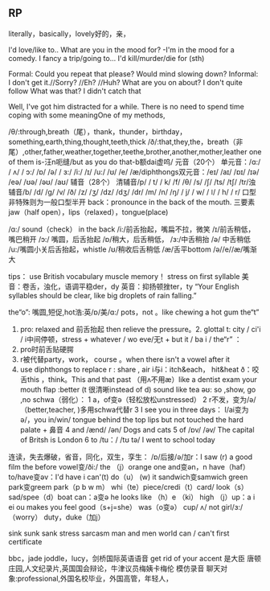 
## RP

literally，basically，lovely好的，亲，

I'd love/like to..
What are you in the mood for?
-I'm in the mood for a comedy.
I fancy a trip/going to...
I'd kill/murder/die for (sth)

Formal:
Could you repeat that please?
Would mind slowing down?
Informal:
I don't get it.//Sorry? //Eh? //Huh?
What are you on about?
I don't quite follow
What was that?
I didn't catch that

Well, I've got him distracted for a while.
There is no need to spend time coping with some meaningOne of my methods,

/θ/:through,breath（尾），thank，thunder，birthday，something,earth,thing,thought,teeth,thick
/ð/:that,they,the，breath（非尾）,other,father,weather,together,teethe,brother,another,mother,leather
one of them    is-汪n呃缝/but as you do that-b额dai虚呜/
元音（20个）
单元音：/ɑ:/ / ʌ/ / ɔ:/ /ɒ/ /ə/ / ɜ:/ /i:/ /ɪ/ /u:/ /ʊ/ /e/ /æ/diphthongs双元音：/eɪ/ /aɪ/ /ɒɪ/ /ɪə/ /eə/ /ʊə/ /əʊ/ /aʊ/
辅音（28个）
清辅音/p/ / t/ / k/ /f/ /θ/ /s/ /ʃ/ /ts/ /tʃ/ /tr/浊辅音/b/ /d/ /g/ /v/ /ð/ /z/ /ʒ/ /dz/ /dʒ/ /dr/
/m/ /n/ /ŋ/ / j/ / w/ / ǀ/ / h/ / r/
口型非特殊则为一般口型半开
back：pronounce in the back of the mouth.
三要素jaw（half open），lips（relaxed），tongue(place)

/ɑ:/ sound（check） in the back
/i:/前舌抬起，嘴扁不拉，微笑 /ɪ/前舌稍低，嘴巴稍开
/ɔ:/ 嘴圆，后舌抬起     /ɒ/稍大，后舌稍低，
/ɜ:/中舌稍抬               /ə/ 中舌稍低
/u:/嘴圆小关后舌抬起，whistle  /ʊ/稍收后舌稍低
/æ/舌平bottom
/ə//e//æ/嘴渐大

tips：
use British vocabulary
muscle memory！
stress on first syllable
美音：卷舌，浊化，语调平稳der，dy
英音：抑扬顿挫ter，ty
“Your English syllables should be clear, like big droplets of rain falling.”

the“o”:
嘴圆,短促,hot浩:英/ɒ/美/ɑ:/ pots，not 。like chewing a hot gum
the“t”
1.  pro: relaxed and 前舌抬起 then relieve the pressure。2.  glottal t:  city  / ci'i / i中间停顿，stress + whatever / wo eve/无t + but it  / ba i /
the“r” ：
1.  pro时前舌贴硬腭
2.  r被代替party，work， course 。when there isn't a vowel after it 
3.  use diphthongs to replace r : share , air
i与i：itch&each， hit&heat
ð：咬舌this ，think。This and that 
past （用ʌ不用æ）like a dentist exam your mouth
flap :better (t 很清晰instead of d) sound like tea 
əʊ: so ,show, go ,no 
schwa（弱化）：
1  a，of变ə（轻松放松unstressed）
2  r不发，变为/ə/（better,teacher, )多用schwa代替r
3  I see you in three days： I/ai变为ə/，you in/win/ tongue behind the top lips but not touched the hard palate + 鼻音
4   and /ænd/ /ən/ Dogs and cats
5   of /ɒv/  /əv/ The capital of Britsh is London
6   to /tu：/ /tʊ tə/ I went to school today

连读，失去爆破，省音，同化，双生，孪生：
 /ɒ/后接/ə/加r：I saw (r) a good film
the before vowel变/ði:/
the （j）orange one
and变ən，n
have（haf） to/have变əv：I'd have
i can'(t) do（u） (w) it
sandwich变samwich
green park变greem park（p b w m）
whi（te）piece/credi（t）card/
look（s） sad/spee（d）boat
can：a变ə
he looks like （h）e （ki）
high （j）up：a i ei ou
makes you feel good（s+j=she）
was（o变ə）
cup/ ʌ/ not girl/ɜ:/（worry）
duty，duke（加j）

sink sunk sank
stress sarcasm
man and men
world
can / can't
first certificate

bbc，jade joddle，lucy，剑桥国际英语语音
get rid of your accent
是大臣 唐顿庄园,人文纪录片,英国国会辩论，牛津议员梅姨卡梅伦
模仿录音
聊天对象:professional,外国名校毕业，外国高管，年轻人，
